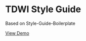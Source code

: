 TDWI Style Guide
==============================

Based on Style-Guide-Boilerplate

[View Demo](http://brettjankord.com/projects/style-guide-boilerplate/)

